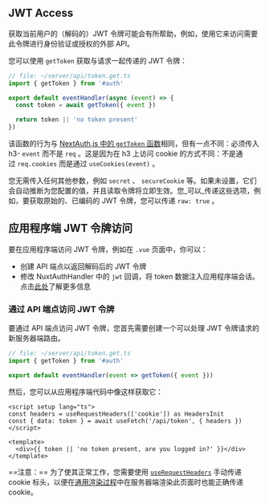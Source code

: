 ## JWT Access

获取当前用户的（解码的）JWT 令牌可能会有所帮助，例如，使用它来访问需要此令牌进行身份验证或授权的外部 API。

您可以使用 `getToken` 获取与请求一起传递的 JWT 令牌：

```ts
// file: ~/server/api/token.get.ts
import { getToken } from '#auth'

export default eventHandler(async (event) => {
  const token = await getToken({ event })

  return token || 'no token present'
})
```


该函数的行为与 [NextAuth.js 中的 `getToken` 函数](https://next-auth.js.org/tutorials/securing-pages-and-api-routes#using-gettoken)相同，但有一点不同：必须传入 h3- `event` 而不是 `req` 。这是因为在 h3 上访问 cookie 的方式不同：不是通过 `req.cookies` 而是通过 `useCookies(event)` 。

您无需传入任何其他参数，例如 `secret` 、 `secureCookie` 等。如果未设置，它们会自动推断为您配置的值，并且读取令牌将立即生效。您_可以_传递这些选项，例如，要获取原始的、已编码的 JWT 令牌，您可以传递 `raw: true` 。

## 应用程序端 JWT 令牌访问

要在应用程序端访问 JWT 令牌，例如在 `.vue` 页面中，你可以：

- 创建 API 端点以返回解码后的 JWT 令牌
- 修改 NuxtAuthHandler 中的 `jwt` 回调，将 token 数据注入应用程序端会话。点击[此处](https://auth.sidebase.io/guide/authjs/session-data)了解更多信息

### 通过 API 端点访问 JWT 令牌

要通过 API 端点访问 JWT 令牌，您首先需要创建一个可以处理 JWT 令牌请求的新服务器端路由。

```ts
// file: ~/server/api/token.get.ts
import { getToken } from '#auth'

export default eventHandler(event => getToken({ event }))
```



然后，您可以从应用程序端代码中像这样获取它：

```vue
<script setup lang="ts">
const headers = useRequestHeaders(['cookie']) as HeadersInit
const { data: token } = await useFetch('/api/token', { headers })
</script>

<template>
  <div>{{ token || 'no token present, are you logged in?' }}</div>
</template>
```


==注意：==
为了使其正常工作，您需要使用 [`useRequestHeaders`](https://nuxt.com/docs/api/composables/use-request-headers/) 手动传递 cookie 标头，以便在[通用渲染过程](https://nuxt.com/docs/guide/concepts/rendering#universal-rendering)中在服务器端渲染此页面时也能正确传递 cookie。
